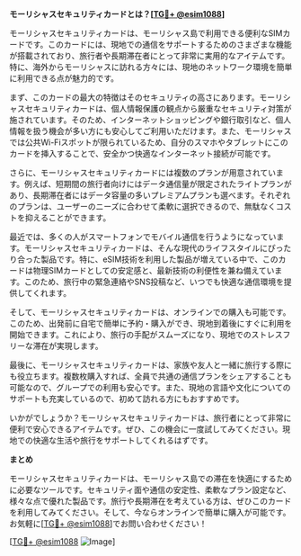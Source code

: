 **モーリシャスセキュリティカードとは？[[TG💪+ @esim1088](https://t.me/s/esim1088)]**

モーリシャスセキュリティカードは、モーリシャス島で利用できる便利なSIMカードです。このカードには、現地での通信をサポートするためのさまざまな機能が搭載されており、旅行者や長期滞在者にとって非常に実用的なアイテムです。特に、海外からモーリシャスに訪れる方々には、現地のネットワーク環境を簡単に利用できる点が魅力的です。

まず、このカードの最大の特徴はそのセキュリティの高さにあります。モーリシャスセキュリティカードは、個人情報保護の観点から厳重なセキュリティ対策が施されています。そのため、インターネットショッピングや銀行取引など、個人情報を扱う機会が多い方にも安心してご利用いただけます。また、モーリシャスでは公共Wi-Fiスポットが限られているため、自分のスマホやタブレットにこのカードを挿入することで、安全かつ快適なインターネット接続が可能です。

さらに、モーリシャスセキュリティカードには複数のプランが用意されています。例えば、短期間の旅行者向けにはデータ通信量が限定されたライトプランがあり、長期滞在者にはデータ容量の多いプレミアムプランも選べます。それぞれのプランは、ユーザーのニーズに合わせて柔軟に選択できるので、無駄なくコストを抑えることができます。

最近では、多くの人がスマートフォンでモバイル通信を行うようになっています。モーリシャスセキュリティカードは、そんな現代のライフスタイルにぴったり合った製品です。特に、eSIM技術を利用した製品が増えている中で、このカードは物理SIMカードとしての安定感と、最新技術の利便性を兼ね備えています。このため、旅行中の緊急連絡やSNS投稿など、いつでも快適な通信環境を提供してくれます。

そして、モーリシャスセキュリティカードは、オンラインでの購入も可能です。このため、出発前に自宅で簡単に予約・購入ができ、現地到着後にすぐに利用を開始できます。これにより、旅行の手配がスムーズになり、現地でのストレスフリーな滞在が実現します。

最後に、モーリシャスセキュリティカードは、家族や友人と一緒に旅行する際にも役立ちます。複数枚購入すれば、全員で共通の通信プランをシェアすることも可能なので、グループでの利用も安心です。また、現地の言語や文化についてのサポートも充実しているので、初めて訪れる方にもおすすめです。

いかがでしょうか？モーリシャスセキュリティカードは、旅行者にとって非常に便利で安心できるアイテムです。ぜひ、この機会に一度試してみてください。現地での快適な生活や旅行をサポートしてくれるはずです。

**まとめ**

モーリシャスセキュリティカードは、モーリシャス島での滞在を快適にするために必要なツールです。セキュリティ面や通信の安定性、柔軟なプラン設定など、様々な点で優れた製品です。旅行や長期滞在を考えている方は、ぜひこのカードを利用してみてください。そして、今ならオンラインで簡単に購入が可能です。お気軽に[[TG💪+ @esim1088](https://t.me/s/esim1088)]でお問い合わせください！

[[TG💪+ @esim1088](https://t.me/s/esim1088) ![Image](https://i.postimg.cc/Y0z9fWf4/image.png)]